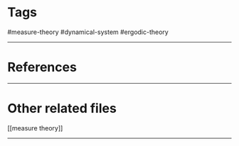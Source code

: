 # Tags
#measure-theory  #dynamical-system #ergodic-theory 

---

# References


---


# Other related files
[[measure theory]]

---


